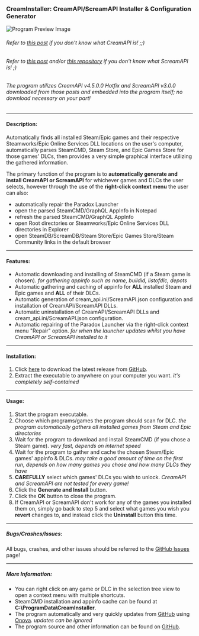 ### CreamInstaller: CreamAPI/ScreamAPI Installer & Configuration Generator

![Program Preview Image](https://i.imgur.com/VAx1LRa.png)

###### Refer to [this post](https://cs.rin.ru/forum/viewtopic.php?f=29&t=70576) if you don't know what CreamAPI is! ;;)
###### Refer to [this post](https://cs.rin.ru/forum/viewtopic.php?f=29&t=106474) and/or [this repository](https://github.com/acidicoala/ScreamAPI) if you don't know what ScreamAPI is! ;)

###### The program utilizes CreamAPI v4.5.0.0 Hotfix and ScreamAPI v3.0.0 downloaded from those posts and embedded into the program itself; no download necessary on your part!
---
#### Description:
Automatically finds all installed Steam/Epic games and their respective Steamworks/Epic Online Services DLL locations on the user's computer,
automatically parses SteamCMD, Steam Store, and Epic Games Store for those games' DLCs, then provides a very simple graphical interface utilizing the gathered information.

The primary function of the program is to **automatically generate and install CreamAPI or ScreamAPI** for whichever
games and DLCs the user selects, however through the use of the **right-click context menu** the user can also:
* automatically repair the Paradox Launcher
* open the parsed SteamCMD/GraphQL AppInfo in Notepad
* refresh the parsed SteamCMD/GraphQL AppInfo
* open Root directories or Steamworks/Epic Online Services DLL directories in Explorer
* open SteamDB/ScreamDB/Steam Store/Epic Games Store/Steam Community links in the default browser

---
#### Features:
* Automatic downloading and installing of SteamCMD (if a Steam game is chosen). *for gathering appinfo such as name, buildid, listofdlc, depots*
* Automatic gathering and caching of appinfo for **ALL** installed Steam and Epic games and **ALL** of their DLCs.
* Automatic generation of cream_api.ini/ScreamAPI.json configuration and installation of CreamAPI/ScreamAPI DLLs.
* Automatic uninstallation of CreamAPI/ScreamAPI DLLs and cream_api.ini/ScreamAPI.json configuration.
* Automatic repairing of the Paradox Launcher via the right-click context menu "Repair" option. *for when the launcher updates whilst you have CreamAPI or ScreamAPI installed to it*

---
#### Installation:
1. Click [here](https://github.com/pointfeev/CreamInstaller/releases/latest/download/CreamInstaller.zip) to download the latest release from [GitHub](https://github.com/pointfeev/CreamInstaller).
2. Extract the executable to anywhere on your computer you want. *it's completely self-contained*

---
#### Usage:
1. Start the program executable.
2. Choose which programs/games the program should scan for DLC. *the program automatically gathers all installed games from Steam and Epic directories*
3. Wait for the program to download and install SteamCMD (if you chose a Steam game). *very fast, depends on internet speed*
4. Wait for the program to gather and cache the chosen Steam/Epic games' appinfo & DLCs. *may take a good amount of time on the first run, depends on how many games you chose and how many DLCs they have*
5. **CAREFULLY** select which games' DLCs you wish to unlock. *CreamAPI and ScreamAPI are not tested for every game!*
6. Click the **Generate and Install** button.
7. Click the **OK** button to close the program.
8. If CreamAPI or ScreamAPI don't work for any of the games you installed them on, simply go back to step 5 and select what games you wish you **revert** changes to, and instead click the **Uninstall** button this time.

---
##### Bugs/Crashes/Issues:
All bugs, crashes, and other issues should be referred to the [GitHub Issues](https://github.com/pointfeev/CreamInstaller/issues) page!

---
##### More Information:
* You can right click on any game or DLC in the selection tree view to open a context menu with multiple shortcuts.
* SteamCMD installation and appinfo cache can be found at **C:\ProgramData\CreamInstaller**.
* The program automatically and very quickly updates from [GitHub](https://github.com/pointfeev/CreamInstaller) using [Onova](https://github.com/Tyrrrz/Onova). *updates can be ignored*
* The program source and other information can be found on [GitHub](https://github.com/pointfeev/CreamInstaller).
